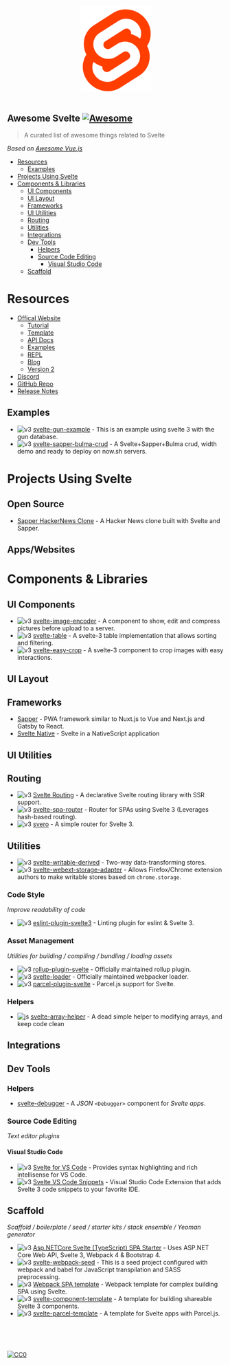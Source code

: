 <p align="center">
  <br>
  <img height="200" src="./logo.svg" alt="logo of vue-awesome repository">
  <br>
  <br>
</p>

## Awesome Svelte [![Awesome](https://cdn.rawgit.com/sindresorhus/awesome/d7305f38d29fed78fa85652e3a63e154dd8e8829/media/badge.svg)](https://github.com/sindresorhus/awesome)

> A curated list of awesome things related to Svelte

*Based on [Awesome Vue.js](https://github.com/vuejs/awesome-vue)*

- [Resources](#resources)
  - [Examples](#examples)
- [Projects Using Svelte](#projects-using-svelte)
- [Components & Libraries](#components--libraries)
  - [UI Components](#ui-components)
  - [UI Layout](#ui-layout)
  - [Frameworks](#frameworks)
  - [UI Utilities](#ui-utilities)
  - [Routing](#routing)
  - [Utilities](#utilities)
  - [Integrations](#integrations)
  - [Dev Tools](#dev-tools)
    - [Helpers](#helpers)
    - [Source Code Editing](#source-code-editing)
      - [Visual Studio Code](#visual-studio-code)
  - [Scaffold](#scaffold)





# Resources

- [Offical Website](https://svelte.dev/)
  - [Tutorial](https://svelte.dev/tutorial)
  - [Template](https://github.com/sveltejs/template)
  - [API Docs](https://svelte.dev/docs)
  - [Examples](https://svelte.dev/examples)
  - [REPL](https://svelte.dev/repl)
  - [Blog](https://svelte.dev/blog)
  - [Version 2](https://v2.svelte.dev)
- [Discord](https://discord.gg/yy75DKs)
- [GitHub Repo](https://github.com/sveltejs/svelte)
- [Release Notes](https://github.com/sveltejs/svelte/blob/master/CHANGELOG.md)

## Examples

- ![v3] [svelte-gun-example](https://github.com/ak5/svelte-gun-example) - This is an example using svelte 3 with the gun database.
- ![v3] [svelte-sapper-bulma-crud](https://github.com/danielschmitz/svelte-sapper-bulma-crud) - A Svelte+Sapper+Bulma crud, width demo and ready to deploy on now.sh servers.


# Projects Using Svelte

## Open Source
- [Sapper HackerNews Clone](https://github.com/sveltejs/hn.svelte.dev#readme) - A Hacker News clone built with Svelte and Sapper.

## Apps/Websites



# Components & Libraries

## UI Components

- ![v3] [svelte-image-encoder](https://github.com/saabi/svelte-image-encoder) - A component to show, edit and compress pictures before upload to a server.
- ![v3] [svelte-table](https://github.com/dasDaniel/svelte-table) - A svelte-3 table implementation that allows sorting and filtering.
- ![v3] [svelte-easy-crop](https://github.com/ValentinH/svelte-easy-crop) - A svelte-3 component to crop images with easy interactions.

## UI Layout

## Frameworks

- [Sapper](https://sapper.svelte.technology/) - PWA framework similar to Nuxt.js to Vue and Next.js and Gatsby to React.
- [Svelte Native](https://github.com/halfnelson/svelte-native) - Svelte in a NativeScript application

## UI Utilities

## Routing
- ![v3] [Svelte Routing](https://github.com/EmilTholin/svelte-routing) - A declarative Svelte routing library with SSR support.
- ![v3] [svelte-spa-router](https://github.com/ItalyPaleAle/svelte-spa-router) - Router for SPAs using Svelte 3 (Leverages hash-based routing).
- ![v3] [svero](https://github.com/kazzkiq/svero) - A simple router for Svelte 3.

## Utilities

- ![v3] [svelte-writable-derived](https://github.com/PikadudeNo1/svelte-writable-derived) - Two-way data-transforming stores.
- ![v3] [svelte-webext-storage-adapter](https://github.com/PikadudeNo1/svelte-webext-storage-adapter) - Allows Firefox/Chrome extension authors to make writable stores based on `chrome.storage`.

### Code Style

*Improve readability of code*

- ![v3] [eslint-plugin-svelte3](https://github.com/sveltejs/eslint-plugin-svelte3) - Linting plugin for eslint & Svelte 3.

### Asset Management

*Utilities for building / compiling / bundling / loading assets*

- ![v3] [rollup-plugin-svelte](https://github.com/rollup/rollup-plugin-svelte) - Officially maintained rollup plugin.
- ![v3] [svelte-loader](https://github.com/sveltejs/svelte-loader) - Officially maintained webpacker loader.
- ![v3] [parcel-plugin-svelte](https://github.com/DeMoorJasper/parcel-plugin-svelte) - Parcel.js support for Svelte. 

### Helpers
- ![js] [svelte-array-helper](https://github.com/dasmikko/svelte-array-helper) - A dead simple helper to modifying arrays, and keep code clean

## Integrations

## Dev Tools

### Helpers

- [svelte-debugger](https://npm.im/svelte-debugger) - A _JSON_ `<Debugger>` component for _Svelte apps_.

### Source Code Editing

*Text editor plugins*

#### Visual Studio Code

- ![v3] [Svelte for VS Code](https://github.com/UnwrittenFun/svelte-vscode) - Provides syntax highlighting and rich intellisense for VS Code.
- ![v3] [Svelte VS Code Snippets](https://github.com/fivethree-team/vscode-svelte-snippets) - Visual Studio Code Extension that adds Svelte 3 code snippets to your favorite IDE.

## Scaffold

*Scaffold / boilerplate / seed / starter kits / stack ensemble / Yeoman generator*

- ![v3] [Asp.NETCore Svelte (TypeScript) SPA Starter](https://github.com/Kiho/aspnetcore-svelte-starter) - Uses ASP.NET Core Web API, Svelte 3, Webpack 4 & Bootstrap 4.
- ![v3] [svelte-webpack-seed](https://github.com/sam-blackfly/svelte-webpack-seed) - This is a seed project configured with webpack and babel for JavaScript transpilation and SASS preprocessing.
- ![v3] [Webpack SPA template](https://github.com/theartkod/webpack_svelte) - Webpack template for complex building SPA using Svelte.
- ![v3] [svelte-component-template](https://github.com/YogliB/svelte-component-template) - A template for building shareable Svelte 3 components. 
- ![v3] [svelte-parcel-template](https://github.com/alex-parra/svelte-template-parcel) - A template for Svelte apps with Parcel.js. 

[v2]: https://img.shields.io/badge/-v2-yellow.svg "Version 2"
[v3]: https://img.shields.io/badge/-v3-brightgreen.svg "Version 3"
[js]: https://img.shields.io/badge/-js-lightgrey.svg "Vanilla Javascript"

<br/>
<br/>
<br/>

[![CC0](https://i.creativecommons.org/p/zero/1.0/88x31.png)](https://creativecommons.org/publicdomain/zero/1.0/)
